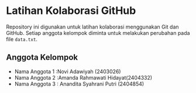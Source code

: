 # Latihan Kolaborasi GitHub

Repository ini digunakan untuk latihan kolaborasi
menggunakan Git dan GitHub.
Setiap anggota kelompok diminta untuk melakukan
perubahan pada file `data.txt`.

## Anggota Kelompok

- Nama Anggota 1 :Novi Adawiyah (2403026)
- Nama Anggota 2 :Amanda Rahmawati Hidayat(2404332)
- Nama Anggota 3 : Anandita Syahrani Putri (2404854)
